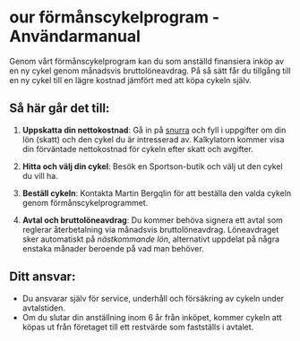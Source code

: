 # our förmånscykelprogram - Användarmanual

Genom vårt förmånscykelprogram kan du som anställd finansiera inköp av en ny cykel genom månadsvis bruttolöneavdrag. På så sätt får du tillgång till en ny cykel till en lägre kostnad jämfört med att köpa cykeln själv.

## Så här går det till:

1. **Uppskatta din nettokostnad**: Gå in på [snurra](https://ourbike.streamlit.app/) och fyll i uppgifter om din lön (skatt) och den cykel du är intresserad av. Kalkylatorn kommer visa din förväntade nettokostnad för cykeln efter skatt och avgifter.

2. **Hitta och välj din cykel**: Besök en Sportson-butik och välj ut den cykel du vill ha.

3. **Beställ cykeln**: Kontakta Martin Bergqlin för att beställa den valda cykeln genom förmånscykelprogrammet.

4. **Avtal och bruttolöneavdrag**: Du kommer behöva signera ett avtal som reglerar återbetalning via månadsvis bruttolöneavdrag. Löneavdraget sker automatiskt på *nästkommande lön*, alternativt uppdelat på några enstaka månader beroende på vad man behöver.

## Ditt ansvar:

- Du ansvarar själv för service, underhåll och försäkring av cykeln under avtalstiden.
- Om du slutar din anställning inom 6 år från inköpet, kommer cykeln att köpas ut från företaget till ett restvärde som fastställs i avtalet.

